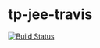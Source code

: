 # tp-jee-travis
[![Build Status](https://travis-ci.com/GoroNo/tp-jee-travis.svg?branch=main)](https://travis-ci.com/GoroNo/tp-jee-travis)
